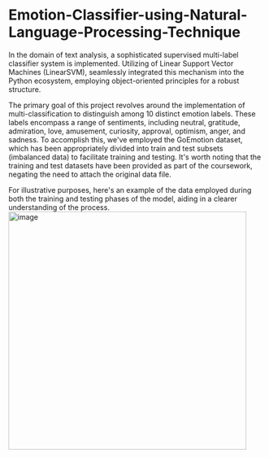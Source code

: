 # Emotion-Classifier-using-Natural-Language-Processing-Technique

In the domain of text analysis, a sophisticated supervised multi-label classifier system is implemented. Utilizing of Linear Support Vector Machines (LinearSVM), seamlessly integrated this mechanism into the Python ecosystem, employing object-oriented principles for a robust structure.

The primary goal of this project revolves around the implementation of multi-classification to distinguish among 10 distinct emotion labels. These labels encompass a range of sentiments, including neutral, gratitude, admiration, love, amusement, curiosity, approval, optimism, anger, and sadness. To accomplish this, we've employed the GoEmotion dataset, which has been appropriately divided into train and test subsets (imbalanced data) to facilitate training and testing. It's worth noting that the training and test datasets have been provided as part of the coursework, negating the need to attach the original data file.

For illustrative purposes, here's an example of the data employed during both the training and testing phases of the model, aiding in a clearer understanding of the process.
<img width="468" alt="image" src="https://github.com/Vrushabh22/Emotion-Classifier-using-Natural-Language-Processing-Technique/assets/120533599/3f7239dc-8dff-419c-909a-261999fb9a61">

